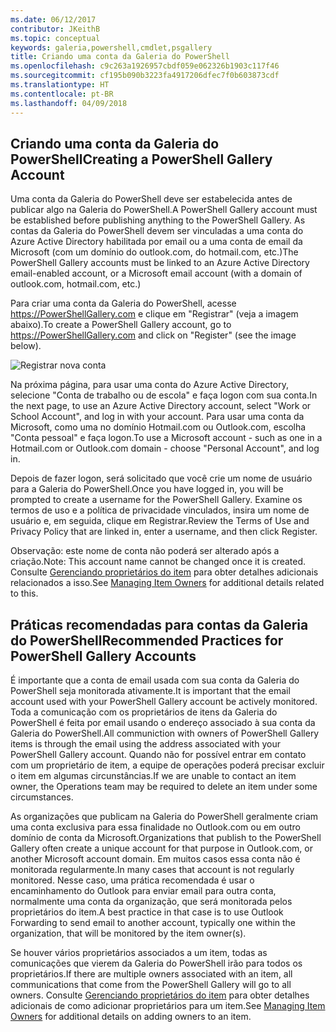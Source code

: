 ```yaml
---
ms.date: 06/12/2017
contributor: JKeithB
ms.topic: conceptual
keywords: galeria,powershell,cmdlet,psgallery
title: Criando uma conta da Galeria do PowerShell
ms.openlocfilehash: c9c263a1926957cbdf059e062326b1903c117f46
ms.sourcegitcommit: cf195b090b3223fa4917206dfec7f0b603873cdf
ms.translationtype: HT
ms.contentlocale: pt-BR
ms.lasthandoff: 04/09/2018
---
```

## <a name="creating-a-powershell-gallery-account"></a><span data-ttu-id="20f17-103">Criando uma conta da Galeria do PowerShell</span><span class="sxs-lookup"><span data-stu-id="20f17-103">Creating a PowerShell Gallery Account</span></span>

<span data-ttu-id="20f17-104">Uma conta da Galeria do PowerShell deve ser estabelecida antes de publicar algo na Galeria do PowerShell.</span><span class="sxs-lookup"><span data-stu-id="20f17-104">A PowerShell Gallery account must be established before publishing anything to the PowerShell Gallery.</span></span>
<span data-ttu-id="20f17-105">As contas da Galeria do PowerShell devem ser vinculadas a uma conta do Azure Active Directory habilitada por email ou a uma conta de email da Microsoft (com um domínio do outlook.com, do hotmail.com, etc.)</span><span class="sxs-lookup"><span data-stu-id="20f17-105">The PowerShell Gallery accounts must be linked to an Azure Active Directory email-enabled account, or a Microsoft email account (with a domain of outlook.com, hotmail.com, etc.)</span></span>

<span data-ttu-id="20f17-106">Para criar uma conta da Galeria do PowerShell, acesse https://PowerShellGallery.com e clique em "Registrar" (veja a imagem abaixo).</span><span class="sxs-lookup"><span data-stu-id="20f17-106">To create a PowerShell Gallery account, go to https://PowerShellGallery.com and click on "Register" (see the image below).</span></span>

![Registrar nova conta](./images/CreatingAccount-Register.png)

<span data-ttu-id="20f17-108">Na próxima página, para usar uma conta do Azure Active Directory, selecione "Conta de trabalho ou de escola" e faça logon com sua conta.</span><span class="sxs-lookup"><span data-stu-id="20f17-108">In the next page, to use an Azure Active Directory account, select "Work or School Account", and log in with your account.</span></span>
<span data-ttu-id="20f17-109">Para usar uma conta da Microsoft, como uma no domínio Hotmail.com ou Outlook.com, escolha "Conta pessoal" e faça logon.</span><span class="sxs-lookup"><span data-stu-id="20f17-109">To use a Microsoft account - such as one in a Hotmail.com or Outlook.com domain - choose "Personal Account", and log in.</span></span>

<span data-ttu-id="20f17-110">Depois de fazer logon, será solicitado que você crie um nome de usuário para a Galeria do PowerShell.</span><span class="sxs-lookup"><span data-stu-id="20f17-110">Once you have logged in, you will be prompted to create a username for the PowerShell Gallery.</span></span>
<span data-ttu-id="20f17-111">Examine os termos de uso e a política de privacidade vinculados, insira um nome de usuário e, em seguida, clique em Registrar.</span><span class="sxs-lookup"><span data-stu-id="20f17-111">Review the Terms of Use and Privacy Policy that are linked in, enter a username, and then click Register.</span></span>

<span data-ttu-id="20f17-112">Observação: este nome de conta não poderá ser alterado após a criação.</span><span class="sxs-lookup"><span data-stu-id="20f17-112">Note: This account name cannot be changed once it is created.</span></span>
<span data-ttu-id="20f17-113">Consulte [Gerenciando proprietários do item](https://msdn.microsoft.com/powershell/gallery/psgallery/managing-item-owners) para obter detalhes adicionais relacionados a isso.</span><span class="sxs-lookup"><span data-stu-id="20f17-113">See [Managing Item Owners](https://msdn.microsoft.com/powershell/gallery/psgallery/managing-item-owners) for additional details related to this.</span></span>

## <a name="recommended-practices-for-powershell-gallery-accounts"></a><span data-ttu-id="20f17-114">Práticas recomendadas para contas da Galeria do PowerShell</span><span class="sxs-lookup"><span data-stu-id="20f17-114">Recommended Practices for PowerShell Gallery Accounts</span></span>

<span data-ttu-id="20f17-115">É importante que a conta de email usada com sua conta da Galeria do PowerShell seja monitorada ativamente.</span><span class="sxs-lookup"><span data-stu-id="20f17-115">It is important that the email account used with your PowerShell Gallery account be actively monitored.</span></span>
<span data-ttu-id="20f17-116">Toda a comunicação com os proprietários de itens da Galeria do PowerShell é feita por email usando o endereço associado à sua conta da Galeria do PowerShell.</span><span class="sxs-lookup"><span data-stu-id="20f17-116">All communiction with owners of PowerShell Gallery items is through the email using the address associated with your PowerShell Gallery account.</span></span>
<span data-ttu-id="20f17-117">Quando não for possível entrar em contato com um proprietário de item, a equipe de operações poderá precisar excluir o item em algumas circunstâncias.</span><span class="sxs-lookup"><span data-stu-id="20f17-117">If we are unable to contact an item owner, the Operations team may be required to delete an item under some circumstances.</span></span>

<span data-ttu-id="20f17-118">As organizações que publicam na Galeria do PowerShell geralmente criam uma conta exclusiva para essa finalidade no Outlook.com ou em outro domínio de conta da Microsoft.</span><span class="sxs-lookup"><span data-stu-id="20f17-118">Organizations that publish to the PowerShell Gallery often create a unique account for that purpose in Outlook.com, or another Microsoft account domain.</span></span>
<span data-ttu-id="20f17-119">Em muitos casos essa conta não é monitorada regularmente.</span><span class="sxs-lookup"><span data-stu-id="20f17-119">In many cases that account is not regularly monitored.</span></span>
<span data-ttu-id="20f17-120">Nesse caso, uma prática recomendada é usar o encaminhamento do Outlook para enviar email para outra conta, normalmente uma conta da organização, que será monitorada pelos proprietários do item.</span><span class="sxs-lookup"><span data-stu-id="20f17-120">A best practice in that case is to use Outlook Forwarding to send email to another account, typically one within the organization, that will be monitored by the item owner(s).</span></span>

<span data-ttu-id="20f17-121">Se houver vários proprietários associados a um item, todas as comunicações que vierem da Galeria do PowerShell irão para todos os proprietários.</span><span class="sxs-lookup"><span data-stu-id="20f17-121">If there are multiple owners associated with an item, all communications that come from the PowerShell Gallery will go to all owners.</span></span>
<span data-ttu-id="20f17-122">Consulte [Gerenciando proprietários do item](https://msdn.microsoft.com/powershell/gallery/psgallery/managing-item-owners) para obter detalhes adicionais de como adicionar proprietários para um item.</span><span class="sxs-lookup"><span data-stu-id="20f17-122">See [Managing Item Owners](https://msdn.microsoft.com/powershell/gallery/psgallery/managing-item-owners) for additional details on adding owners to an item.</span></span>